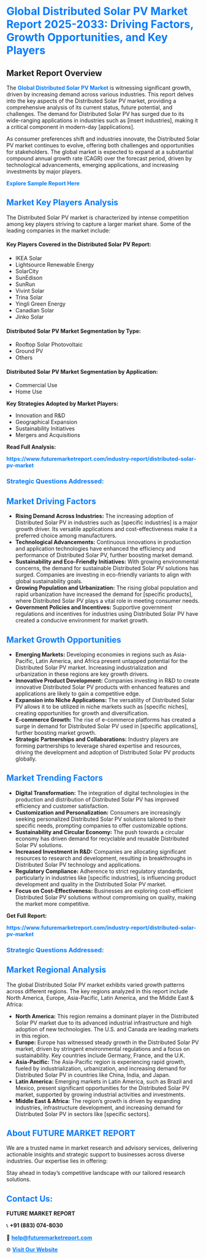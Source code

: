 <h1 style="color: #007BFF;">Global Distributed Solar PV Market Report 2025-2033: Driving Factors, Growth Opportunities, and Key Players</h1>

<section id="overview">
<h2>Market Report Overview</h2>
<p>The <a href="https://www.futuremarketreport.com/industry-report/distributed-solar-pv-market" style="color: #007BFF; text-decoration: none;"><strong>Global Distributed Solar PV Market</strong></a> is witnessing significant growth, driven by increasing demand across various industries. This report delves into the key aspects of the Distributed Solar PV market, providing a comprehensive analysis of its current status, future potential, and challenges. The demand for Distributed Solar PV has surged due to its wide-ranging applications in industries such as [insert industries], making it a critical component in modern-day [applications].</p>
<p>As consumer preferences shift and industries innovate, the Distributed Solar PV market continues to evolve, offering both challenges and opportunities for stakeholders. The global market is expected to expand at a substantial compound annual growth rate (CAGR) over the forecast period, driven by technological advancements, emerging applications, and increasing investments by major players.</p>
</section>

<section id="overview">
<p><a href="https://www.futuremarketreport.com/request-sample/reportId=86286" style="color: #007BFF; text-decoration: none;"><strong>Explore Sample Report Here</strong></a></p>
</section>

<section id="key-players">
<h2 style="color: #007BFF;">Market Key Players Analysis</h2>
<p>The Distributed Solar PV market is characterized by intense competition among key players striving to capture a larger market share. Some of the leading companies in the market include:</p>
<h4>Key Players Covered in the Distributed Solar PV Report:</h4>
<ul><li>IKEA Solar</li><li>Lightsource Renewable Energy</li><li>SolarCity</li><li>SunEdison</li><li>SunRun</li><li>Vivint Solar</li><li>Trina Solar</li><li>Yingli Green Energy</li><li>Canadian Solar</li><li>Jinko Solar</li></ul>
<h4>Distributed Solar PV Market Segmentation by Type:</h4>
<ul><li>Rooftop Solar Photovoltaic</li><li>Ground PV</li><li>Others</li></ul>

<h4>Distributed Solar PV Market Segmentation by Application:</h4>
<ul><li>Commercial Use</li><li>Home Use</li></ul>
<p><strong>Key Strategies Adopted by Market Players:</strong></p>
<ul>
<li>Innovation and R&D</li>
<li>Geographical Expansion</li>
<li>Sustainability Initiatives</li>
<li>Mergers and Acquisitions</li>
</ul>
</section>

<section>
<p><strong>Read Full Analysis: </strong></p><a href="https://www.futuremarketreport.com/industry-report/distributed-solar-pv-market" style="color: #007BFF; text-decoration: none;"><strong>https://www.futuremarketreport.com/industry-report/distributed-solar-pv-market</strong></a>
<h3 style="color: #007BFF;">Strategic Questions Addressed:</h3>
</section>

<section id="driving-factors">
<h2 style="color: #007BFF;">Market Driving Factors</h2>
<ul>
<li><strong>Rising Demand Across Industries:</strong> The increasing adoption of Distributed Solar PV in industries such as [specific industries] is a major growth driver. Its versatile applications and cost-effectiveness make it a preferred choice among manufacturers.</li>
<li><strong>Technological Advancements:</strong> Continuous innovations in production and application technologies have enhanced the efficiency and performance of Distributed Solar PV, further boosting market demand.</li>
<li><strong>Sustainability and Eco-Friendly Initiatives:</strong> With growing environmental concerns, the demand for sustainable Distributed Solar PV solutions has surged. Companies are investing in eco-friendly variants to align with global sustainability goals.</li>
<li><strong>Growing Population and Urbanization:</strong> The rising global population and rapid urbanization have increased the demand for [specific products], where Distributed Solar PV plays a vital role in meeting consumer needs.</li>
<li><strong>Government Policies and Incentives:</strong> Supportive government regulations and incentives for industries using Distributed Solar PV have created a conducive environment for market growth.</li>
</ul>
</section>

<section id="growth-opportunities">
<h2 style="color: #007BFF;">Market Growth Opportunities</h2>
<ul>
<li><strong>Emerging Markets:</strong> Developing economies in regions such as Asia-Pacific, Latin America, and Africa present untapped potential for the Distributed Solar PV market. Increasing industrialization and urbanization in these regions are key growth drivers.</li>
<li><strong>Innovative Product Development:</strong> Companies investing in R&D to create innovative Distributed Solar PV products with enhanced features and applications are likely to gain a competitive edge.</li>
<li><strong>Expansion into Niche Applications:</strong> The versatility of Distributed Solar PV allows it to be utilized in niche markets such as [specific niches], creating opportunities for growth and diversification.</li>
<li><strong>E-commerce Growth:</strong> The rise of e-commerce platforms has created a surge in demand for Distributed Solar PV used in [specific applications], further boosting market growth.</li>
<li><strong>Strategic Partnerships and Collaborations:</strong> Industry players are forming partnerships to leverage shared expertise and resources, driving the development and adoption of Distributed Solar PV products globally.</li>
</ul>
</section>

<section id="trending-factors">
<h2 style="color: #007BFF;">Market Trending Factors</h2>
<ul>
<li><strong>Digital Transformation:</strong> The integration of digital technologies in the production and distribution of Distributed Solar PV has improved efficiency and customer satisfaction.</li>
<li><strong>Customization and Personalization:</strong> Consumers are increasingly seeking personalized Distributed Solar PV solutions tailored to their specific needs, prompting companies to offer customizable options.</li>
<li><strong>Sustainability and Circular Economy:</strong> The push towards a circular economy has driven demand for recyclable and reusable Distributed Solar PV solutions.</li>
<li><strong>Increased Investment in R&D:</strong> Companies are allocating significant resources to research and development, resulting in breakthroughs in Distributed Solar PV technology and applications.</li>
<li><strong>Regulatory Compliance:</strong> Adherence to strict regulatory standards, particularly in industries like [specific industries], is influencing product development and quality in the Distributed Solar PV market.</li>
<li><strong>Focus on Cost-Effectiveness:</strong> Businesses are exploring cost-efficient Distributed Solar PV solutions without compromising on quality, making the market more competitive.</li>
</ul>
</section>

<section>
<p><strong>Get Full Report: </strong></p><a href="https://www.futuremarketreport.com/industry-report/distributed-solar-pv-market" style="color: #007BFF; text-decoration: none;"><strong>https://www.futuremarketreport.com/industry-report/distributed-solar-pv-market</strong></a>
<h3 style="color: #007BFF;">Strategic Questions Addressed:</h3>
</section>


<section id="regional-analysis">
<h2 style="color: #007BFF;">Market Regional Analysis</h2>
<p>The global Distributed Solar PV market exhibits varied growth patterns across different regions. The key regions analyzed in this report include North America, Europe, Asia-Pacific, Latin America, and the Middle East & Africa:</p>
<ul>
<li><strong>North America:</strong> This region remains a dominant player in the Distributed Solar PV market due to its advanced industrial infrastructure and high adoption of new technologies. The U.S. and Canada are leading markets in this region.</li>
<li><strong>Europe:</strong> Europe has witnessed steady growth in the Distributed Solar PV market, driven by stringent environmental regulations and a focus on sustainability. Key countries include Germany, France, and the U.K.</li>
<li><strong>Asia-Pacific:</strong> The Asia-Pacific region is experiencing rapid growth, fueled by industrialization, urbanization, and increasing demand for Distributed Solar PV in countries like China, India, and Japan.</li>
<li><strong>Latin America:</strong> Emerging markets in Latin America, such as Brazil and Mexico, present significant opportunities for the Distributed Solar PV market, supported by growing industrial activities and investments.</li>
<li><strong>Middle East & Africa:</strong> The region’s growth is driven by expanding industries, infrastructure development, and increasing demand for Distributed Solar PV in sectors like [specific sectors].</li>
</ul>
</section>

<footer>
<h2 style="color: #007BFF;">About FUTURE MARKET REPORT</h2>
<p>We are a trusted name in market research and advisory services, delivering actionable insights and strategic support to businesses across diverse industries. Our expertise lies in offering:</p>

<p>Stay ahead in today’s competitive landscape with our tailored research solutions.</p>

<h2 style="color: #007BFF;">Contact Us:</h2>
<p><strong>FUTURE MARKET REPORT</strong></p>
<p>📞 <strong>+91 (883) 074-8030</strong></p>
<p>📧 <strong><a href="mailto:help@futuremarketreport.com" style="color: #007BFF;">help@futuremarketreport.com</a></strong></p>
<p>🌐 <strong><a href="https://www.futuremarketreport.com/" style="color: #007BFF;">Visit Our Website</a></strong></p>
</footer>